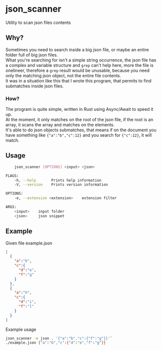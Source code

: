 # json_scanner
Utility to scan json files contents

## Why?
Sometimes you need to search inside a big json file, or maybe an entire folder full of big json files.<br />
What you're searching for isn't a simple string occurrence, the json file has a complex and variable structure and `grep` can't help here, more the file is onelineer, therefore a `grep` result would be unusable, because you need only the matching json object, not the entire file contents.<br />
It was in a situation like this that I wrote this program, that permits to find submatches inside json files.

### How?
The program is quite simple, written in Rust using Async/Await to speed it up.<br />
At the moment, it only matches on the root of the json file, if the root is an array, it scans the array and matches on the elements.<br />
It's able to do json objects submatches, that means if on the document you have something like `{"a":"b","c":12}` and you search for `{"c":12}`, it will match.

## Usage
```bash
    json_scanner [OPTIONS] <input> <json>

FLAGS:
    -h, --help       Prints help information
    -V, --version    Prints version information

OPTIONS:
    -e, --extension <extension>    extension filter

ARGS:
    <input>    input folder
    <json>     json snippet
```

## Example
Given file example.json
```json
[
  {
    "a":"b",
    "c":{
      "d":"e",
      "f":"g"
    }
  },
  {
    "a":"h",
    "c":{
      "d":"i",
      "f":"l"
    }
  }
]
```

Example usage
```bash
json_scanner -e json . '{"a":"b","c":{"f":"g"}}'`
./example.json {"a":"b","c":{"d":"e","f":"g"}}
```
